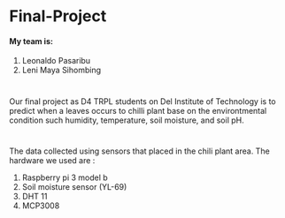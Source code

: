 # Final-Project

#### My team is:
1. Leonaldo Pasaribu
2. Leni Maya Sihombing
#
Our final project as D4 TRPL students on Del Institute of Technology is to predict when a leaves occurs to chilli plant base on the environtmental condition such humidity, temperature, soil moisture, and soil pH.
#
The data collected using sensors that placed in the chili plant area. The hardware we used are :
1. Raspberry pi 3 model b
2. Soil moisture sensor (YL-69)
3. DHT 11
4. MCP3008
